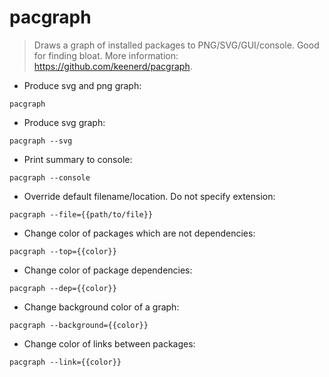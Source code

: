 # pacgraph

> Draws a graph of installed packages to PNG/SVG/GUI/console. Good for finding bloat.
> More information: <https://github.com/keenerd/pacgraph>.

- Produce svg and png graph:

`pacgraph`

- Produce svg graph:

`pacgraph --svg`

- Print summary to console:

`pacgraph --console`

- Override default filename/location. Do not specify extension:

`pacgraph --file={{path/to/file}}`

- Change color of packages which are not dependencies:

`pacgraph --top={{color}}`

- Change color of package dependencies:

`pacgraph --dep={{color}}`

- Change background color of a graph:

`pacgraph --background={{color}}`

- Change color of links between packages:

`pacgraph --link={{color}}`
